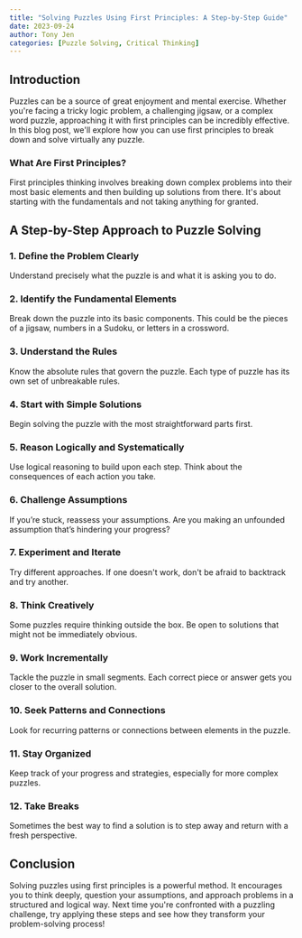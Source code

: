 ```yaml
---
title: "Solving Puzzles Using First Principles: A Step-by-Step Guide"
date: 2023-09-24
author: Tony Jen
categories: [Puzzle Solving, Critical Thinking]
---
```


## Introduction
Puzzles can be a source of great enjoyment and mental exercise. Whether you're facing a tricky logic problem, a challenging jigsaw, or a complex word puzzle, approaching it with first principles can be incredibly effective. In this blog post, we'll explore how you can use first principles to break down and solve virtually any puzzle.

### What Are First Principles?
First principles thinking involves breaking down complex problems into their most basic elements and then building up solutions from there. It's about starting with the fundamentals and not taking anything for granted.

## A Step-by-Step Approach to Puzzle Solving

### 1. Define the Problem Clearly
Understand precisely what the puzzle is and what it is asking you to do.

### 2. Identify the Fundamental Elements
Break down the puzzle into its basic components. This could be the pieces of a jigsaw, numbers in a Sudoku, or letters in a crossword.

### 3. Understand the Rules
Know the absolute rules that govern the puzzle. Each type of puzzle has its own set of unbreakable rules.

### 4. Start with Simple Solutions
Begin solving the puzzle with the most straightforward parts first.

### 5. Reason Logically and Systematically
Use logical reasoning to build upon each step. Think about the consequences of each action you take.

### 6. Challenge Assumptions
If you’re stuck, reassess your assumptions. Are you making an unfounded assumption that’s hindering your progress?

### 7. Experiment and Iterate
Try different approaches. If one doesn't work, don't be afraid to backtrack and try another.

### 8. Think Creatively
Some puzzles require thinking outside the box. Be open to solutions that might not be immediately obvious.

### 9. Work Incrementally
Tackle the puzzle in small segments. Each correct piece or answer gets you closer to the overall solution.

### 10. Seek Patterns and Connections
Look for recurring patterns or connections between elements in the puzzle.

### 11. Stay Organized
Keep track of your progress and strategies, especially for more complex puzzles.

### 12. Take Breaks
Sometimes the best way to find a solution is to step away and return with a fresh perspective.

## Conclusion
Solving puzzles using first principles is a powerful method. It encourages you to think deeply, question your assumptions, and approach problems in a structured and logical way. Next time you're confronted with a puzzling challenge, try applying these steps and see how they transform your problem-solving process!
